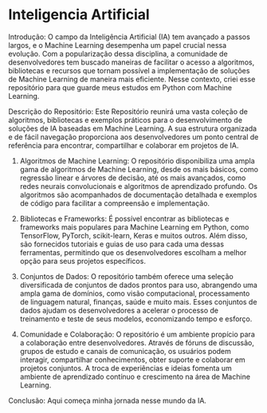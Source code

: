 # Inteligencia Artificial
Introdução:
O campo da Inteligência Artificial (IA) tem avançado a passos largos, e o Machine Learning desempenha um papel crucial nessa evolução. Com a popularização dessa disciplina, a comunidade de desenvolvedores tem buscado maneiras de facilitar o acesso a algoritmos, bibliotecas e recursos que tornam possível a implementação de soluções de Machine Learning de maneira mais eficiente. Nesse contexto, criei esse repositório para que guarde meus estudos em Python com Machine Learning.

Descrição do Repositório:
Este Repositório reunirá uma vasta coleção de algoritmos, bibliotecas e exemplos práticos para o desenvolvimento de soluções de IA baseadas em Machine Learning. A sua estrutura organizada e de fácil navegação proporciona aos desenvolvedores um ponto central de referência para encontrar, compartilhar e colaborar em projetos de IA.

1. Algoritmos de Machine Learning: O repositório disponibiliza uma ampla gama de algoritmos de Machine Learning, desde os mais básicos, como regressão linear e árvores de decisão, até os mais avançados, como redes neurais convolucionais e algoritmos de aprendizado profundo. Os algoritmos são acompanhados de documentação detalhada e exemplos de código para facilitar a compreensão e implementação.

2. Bibliotecas e Frameworks: É possível encontrar as bibliotecas e frameworks mais populares para Machine Learning em Python, como TensorFlow, PyTorch, scikit-learn, Keras e muitos outros. Além disso, são fornecidos tutoriais e guias de uso para cada uma dessas ferramentas, permitindo que os desenvolvedores escolham a melhor opção para seus projetos específicos.

3. Conjuntos de Dados: O repositório também oferece uma seleção diversificada de conjuntos de dados prontos para uso, abrangendo uma ampla gama de domínios, como visão computacional, processamento de linguagem natural, finanças, saúde e muito mais. Esses conjuntos de dados ajudam os desenvolvedores a acelerar o processo de treinamento e teste de seus modelos, economizando tempo e esforço.

4. Comunidade e Colaboração: O repositório é um ambiente propício para a colaboração entre desenvolvedores. Através de fóruns de discussão, grupos de estudo e canais de comunicação, os usuários podem interagir, compartilhar conhecimentos, obter suporte e colaborar em projetos conjuntos. A troca de experiências e ideias fomenta um ambiente de aprendizado contínuo e crescimento na área de Machine Learning.

Conclusão:
Aqui começa minha jornada nesse mundo da IA.